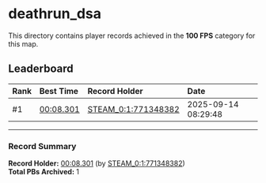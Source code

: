 # deathrun_dsa

This directory contains player records achieved in the **100 FPS** category for this map.

## Leaderboard

| Rank | Best Time | Record Holder | Date                |
| :--- | :-------- | :------------ | :------------------ |
| #1   | [00:08.301](./00008301_STEAM_0_1_771348382_20250914-082948.zip) | [STEAM_0:1:771348382](https://speedrun16.com/profile/STEAM_0:1:771348382)   | 2025-09-14 08:29:48 |

---

### Record Summary
**Record Holder:** [00:08.301](./00008301_STEAM_0_1_771348382_20250914-082948.zip) (by [STEAM_0:1:771348382](https://speedrun16.com/profile/STEAM_0:1:771348382))  
**Total PBs Archived:** 1